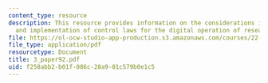 ```yaml
---
content_type: resource
description: This resource provides information on the considerations in the design
  and implementation of control laws for the digital operation of research reactors.
file: https://ol-ocw-studio-app-production.s3.amazonaws.com/courses/22-921-nuclear-power-plant-dynamics-and-control-january-iap-2006/f258abb2b01f086c28a901c579b0e1c5_3_paper92.pdf
file_type: application/pdf
resourcetype: Document
title: 3_paper92.pdf
uid: f258abb2-b01f-086c-28a9-01c579b0e1c5
---
```


